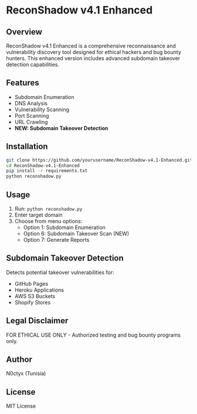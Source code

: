 ﻿# ReconShadow v4.1 Enhanced

## Overview
ReconShadow v4.1 Enhanced is a comprehensive reconnaissance and vulnerability discovery tool designed for ethical hackers and bug bounty hunters. This enhanced version includes advanced subdomain takeover detection capabilities.

## Features
- Subdomain Enumeration
- DNS Analysis  
- Vulnerability Scanning
- Port Scanning
- URL Crawling
- **NEW: Subdomain Takeover Detection**

## Installation
```bash
git clone https://github.com/yourusername/ReconShadow-v4.1-Enhanced.git
cd ReconShadow-v4.1-Enhanced
pip install -r requirements.txt
python reconshadow.py
```

## Usage
1. Run: `python reconshadow.py`
2. Enter target domain
3. Choose from menu options:
   - Option 1: Subdomain Enumeration
   - Option 6: Subdomain Takeover Scan (NEW)
   - Option 7: Generate Reports

## Subdomain Takeover Detection
Detects potential takeover vulnerabilities for:
- GitHub Pages
- Heroku Applications
- AWS S3 Buckets
- Shopify Stores

## Legal Disclaimer
FOR ETHICAL USE ONLY - Authorized testing and bug bounty programs only.

## Author
N0ctyx (Tunisia) 

## License
MIT License


